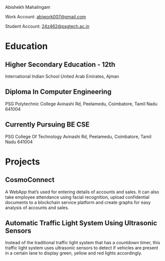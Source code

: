 Abishekh Mahalingam

Work Account: abiwork007@gmail.com  

Student Account: 24z462@psgtech.ac.in


# Education 
## Higher Secondary Education - 12th  
International Indian School 
United Arab Emirates, Ajman 

## Diploma In Computer Engineering 
PSG Polytechnic College 
Avinashi Rd, Peelamedu, Coimbatore, Tamil Nadu 641004 

## Currently Pursuing BE CSE
PSG College Of Technology
Avinashi Rd, Peelamedu, Coimbatore, Tamil Nadu 641004



# Projects
## CosmoConnect 
A WebApp that’s used for entering details of accounts and sales. It can also take employee 
attendance using facial recognition, upload confidential documents to a blockchain service 
platform and create graphs for easy analysis of accounts and sales. 

## Automatic Traffic Light System Using Ultrasonic Sensors 
Instead of the traditional traffic light system that has a countdown timer, this traffic light system 
uses ultrasonic sensors to detect if vehicles are present in a certain lane to display green, yellow 
and red lights accordingly. 
